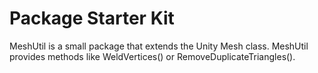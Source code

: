 # Package Starter Kit

MeshUtil is a small package that extends the Unity Mesh class. MeshUtil provides methods like WeldVertices() or RemoveDuplicateTriangles().